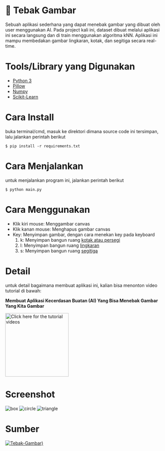 # 🔲 Tebak Gambar

Sebuah aplikasi sederhana yang dapat menebak gambar yang dibuat oleh user menggunakan AI. Pada project kali ini, dataset dibuat melalui aplikasi ini secara langsung dan di train menggunakan algoritma kNN. Aplikasi ini mampu membedakan gambar lingkaran, kotak, dan segitiga secara real-time.

# Tools/Library yang Digunakan

- [Python 3](https://www.python.org/)
- [Pillow](https://python-pillow.org/)
- [Numpy](https://numpy.org/)
- [Scikit-Learn](https://scikit-learn.org/stable/index.html)

# Cara Install

buka terminal/cmd, masuk ke direktori dimana source code ini tersimpan, lalu jalankan perintah berikut

```
$ pip install -r requirements.txt
```

# Cara Menjalankan

untuk menjalankan program ini, jalankan perintah berikut

```
$ python main.py
```

# Cara Menggunakan

- Klik kiri mouse: Menggambar canvas
- Klik kanan mouse: Menghapus gambar canvas
- Key: Menyimpan gambar, dengan cara menekan key pada keyboard
  1. k: Menyimpan bangun ruang [kotak atau persegi](kotak)
  2. l: Menyimpan bangun ruang [lingkaran](lingkaran)
  3. s: Menyimpan bangun ruang [segitiga](segitiga)

# Detail

untuk detail bagaimana membuat aplikasi ini, kalian bisa menonton video tutorial di bawah:

**Membuat Aplikasi Kecerdasan Buatan (AI) Yang Bisa Menebak Gambar Yang Kita Gambar**

<a href="https://www.youtube.com/watch?v=HIwjAx3YI3M&list=PLBDmyAHXKmoT4cuMCapfr6jrhUpIa0lbE"><img alt="Click here for the tutorial videos" src="https://raw.githubusercontent.com/jacques-blom/recoil-design-tool/01-context/video.png" width="200" /></a>

# Screenshot

![box](https://github.com/share424/Tebak-Gambar/raw/master/screenshot/box.png)
![circle](https://github.com/share424/Tebak-Gambar/raw/master/screenshot/circle.png)
![triangle](https://github.com/share424/Tebak-Gambar/raw/master/screenshot/triangle.png)

# Sumber

[![Tebak-Gambar)](https://github-readme-stats.vercel.app/api/pin?username=share424&repo=Tebak-Gambar&title_color=fff&icon_color=fff&text_color=fff&bg_color=58A6FF)](https://github.com/share424/Tebak-Gambar)
